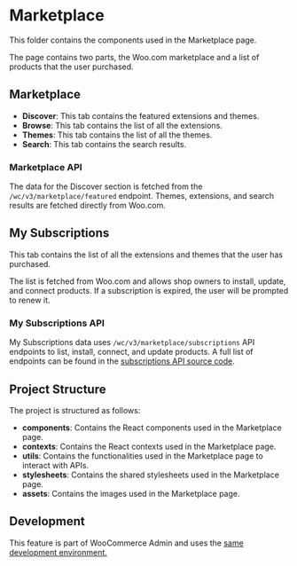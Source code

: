 # Marketplace

This folder contains the components used in the Marketplace page.

The page contains two parts, the Woo.com marketplace and a list of products that the user purchased.

## Marketplace

- **Discover**: This tab contains the featured extensions and themes.
- **Browse**: This tab contains the list of all the extensions.
- **Themes**: This tab contains the list of all the themes.
- **Search**: This tab contains the search results.

### Marketplace API

The data for the Discover section is fetched from the `/wc/v3/marketplace/featured` endpoint.
Themes, extensions, and search results are fetched directly from Woo.com.

## My Subscriptions

This tab contains the list of all the extensions and themes that the user has purchased.

The list is fetched from Woo.com and allows shop owners to install, update, and connect products.
If a subscription is expired, the user will be prompted to renew it.

### My Subscriptions API

My Subscriptions data uses `/wc/v3/marketplace/subscriptions` API endpoints to list, install, connect, and update products.
A full list of endpoints can be found in the [subscriptions API source code](/plugins/woocommerce/includes/admin/helper/class-wc-helper-subscriptions-api.php).

## Project Structure

The project is structured as follows:
- **components**: Contains the React components used in the Marketplace page.
- **contexts**: Contains the React contexts used in the Marketplace page.
- **utils**: Contains the functionalities used in the Marketplace page to interact with APIs.
- **stylesheets**: Contains the shared stylesheets used in the Marketplace page.
- **assets**: Contains the images used in the Marketplace page.

## Development

This feature is part of WooCommerce Admin and uses the [same development environment.](/plugins/woocommerce-admin/README.md)